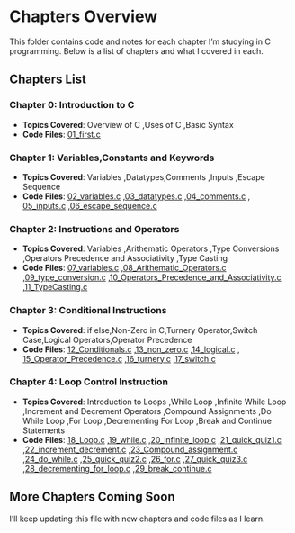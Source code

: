 # Chapters Overview

This folder contains code and notes for each chapter I’m studying in C programming. Below is a list of chapters and what I covered in each.

## Chapters List

### Chapter 0: Introduction to C
- **Topics Covered**: Overview of C ,Uses of C ,Basic Syntax
- **Code Files**: [01_first.c](./Chapter%200(Introduction%20to%20C)/01_first.c)

### Chapter 1: Variables,Constants and Keywords
- **Topics Covered**: Variables ,Datatypes,Comments ,Inputs ,Escape Sequence
- **Code Files**: [02_variables.c](./Chapter%201(Variables,Constants%20and%20keywords)/02_variables.c) ,[03_datatypes.c](./Chapter%201(Variables,Constants%20and%20keywords)/03_datatypes.c) ,[04_comments.c](./Chapter%201(Variables,Constants%20and%20keywords)/04_comments.c) ,  [05_inputs.c](./Chapter%201(Variables,Constants%20and%20keywords)/05_inputs.c) ,[06_escape_sequence.c](./Chapter%201(Variables,Constants%20and%20keywords)/06_escape_sequence.c)

### Chapter 2: Instructions and Operators
- **Topics Covered**: Variables ,Arithematic Operators ,Type Conversions ,Operators Precedence and Associativity ,Type Casting
- **Code Files**: [07_variables.c](./Chapter%202(Instructions%20and%20Operators)/07_variables.c) ,[08_Arithematic_Operators.c](./Chapter%202(Instructions%20and%20Operators)/08_Arithematic_Operators.c) ,[09_type_conversion.c](./Chapter%202(Instructions%20and%20Operators)/09_type_conversion.c) ,[10_Operators_Precedence_and_Associativity.c](./Chapter%202(Instructions%20and%20Operators)/10_Operators_Precedence_and_Associativity.c) ,[11_TypeCasting.c](./Chapter%202(Instructions%20and%20Operators)/11_TypeCasting.c)

### Chapter 3: Conditional Instructions
- **Topics Covered**: if else,Non-Zero in C,Turnery Operator,Switch Case,Logical Operators,Operator Precedence
- **Code Files**: [12_Conditionals.c](./Chapter%203(Conditionals%20Instructions)/12_Conditionals.c) ,[13_non_zero.c](./Chapter%203(Conditionals%20Instructions)/13_non_zero.c) ,[14_logical.c](./Chapter%203(Conditionals%20Instructions)/14_logical.c) ,  [15_Operator_Precedence.c](./Chapter%203(Conditionals%20Instructions)/15_Operator_Precedence.c) ,[16_turnery.c](./Chapter%203(Conditionals%20Instructions)/16_turnery.c) ,[17_switch.c](./Chapter%203(Conditionals%20Instructions)/17_switch.c)

### Chapter 4: Loop Control Instruction
- **Topics Covered**: Introduction to Loops ,While Loop ,Infinite While Loop ,Increment and Decrement Operators ,Compound Assignments ,Do While Loop ,For Loop ,Decrementing For Loop ,Break and Continue Statements
- **Code Files**: [18_Loop.c](./Chapter%204(Loop%20Control%20Instruction)/18_Loop.c) ,[19_while.c](./Chapter%204(Loop%20Control%20Instruction)/19_while.c) ,[20_infinite_loop.c](./Chapter%204(Loop%20Control%20Instruction)/20_infinite_loop.c) ,[21_quick_quiz1.c](./Chapter%204(Loop%20Control%20Instruction)/21_quick_quiz1.c) ,[22_increment_decrement.c](./Chapter%204(Loop%20Control%20Instruction)/22_increment_decrement.c) ,[23_Compound_assignment.c](./Chapter%204(Loop%20Control%20Instruction)/23_Compound_assignment.c) ,[24_do_while.c](./Chapter%204(Loop%20Control%20Instruction)/24_do_while.c) ,[25_quick_quiz2.c](./Chapter%204(Loop%20Control%20Instruction)/25_quick_quiz2.c) ,[26_for.c](./Chapter%204(Loop%20Control%20Instruction)/26_for.c) ,[27_quick_quiz3.c](./Chapter%204(Loop%20Control%20Instruction)/27_quick_quiz3.c) ,[28_decrementing_for_loop.c](./Chapter%204(Loop%20Control%20Instruction)/28_decrementing_for_loop.c) ,[29_break_continue.c](./Chapter%204(Loop%20Control%20Instruction)/29_break_continue.c)


## More Chapters Coming Soon
I’ll keep updating this file with new chapters and code files as I learn.
